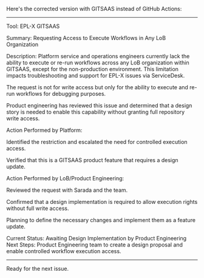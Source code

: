 
Here's the corrected version with GITSAAS instead of GitHub Actions:


---

Tool: EPL-X GITSAAS

Summary: Requesting Access to Execute Workflows in Any LoB Organization

Description:
Platform service and operations engineers currently lack the ability to execute or re-run workflows across any LoB organization within GITSAAS, except for the non-production environment. This limitation impacts troubleshooting and support for EPL-X issues via ServiceDesk.

The request is not for write access but only for the ability to execute and re-run workflows for debugging purposes.

Product engineering has reviewed this issue and determined that a design story is needed to enable this capability without granting full repository write access.


Action Performed by Platform:

Identified the restriction and escalated the need for controlled execution access.

Verified that this is a GITSAAS product feature that requires a design update.


Action Performed by LoB/Product Engineering:

Reviewed the request with Sarada and the team.

Confirmed that a design implementation is required to allow execution rights without full write access.

Planning to define the necessary changes and implement them as a feature update.


Current Status: Awaiting Design Implementation by Product Engineering
Next Steps: Product Engineering team to create a design proposal and enable controlled workflow execution access.


---

Ready for the next issue.

